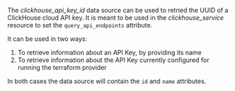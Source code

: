 The *clickhouse_api_key_id* data source can be used to retried the UUID of a ClickHouse cloud API key.
It is meant to be used in the *clickhouse_service* resource to set the `query_api_endpoints` attribute.

It can be used in two ways:

1) To retrieve information about an API Key, by providing its name
2) To retrieve information about the API Key currently configured for running the terraform provider

In both cases the data source will contain the `id` and `name` attributes.
